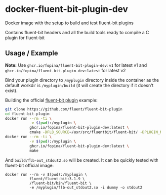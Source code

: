 # docker-fluent-bit-plugin-dev

Docker image with the setup to build and test fluent-bit plugins

Contains fluent-bit headers and all the build tools ready to compile a C plugin for fluent-bit

## Usage / Example

**Note:** Use `ghcr.io/fopina/fluent-bit-plugin-dev:v1` for latest v1 and `ghcr.io/fopina/fluent-bit-plugin-dev:latest` for latest v2

Bind your plugin directory to `/myplugin` directory inside the container as the default workdir is `/myplugin/build` (it will create the directory if it doesn't exist).

Building the official [fluent-bit plugin](https://github.com/fluent/fluent-bit-plugin) example:

```bash
git clone https://github.com/fluent/fluent-bit-plugin
cd fluent-bit-plugin
docker run --rm -ti \
           -v $(pwd):/myplugin \
           ghcr.io/fopina/fluent-bit-plugin-dev:latest \
           cmake -DFLB_SOURCE=/usr/src/fluentbit/fluent-bit/ -DPLUGIN_NAME=out_stdout2 ../
docker run --rm -ti \
           -v $(pwd):/myplugin \
           ghcr.io/fopina/fluent-bit-plugin-dev:latest \
           make
```

And `build/flb-out_stdout2.so` will be created. It can be quickly tested with fluent-bit official image:

```
docker run --rm -v $(pwd):/myplugin \
           fluent/fluent-bit:3.1.9 \
           /fluent-bit/bin/fluent-bit \
           -e /myplugin/flb-out_stdout2.so -i dummy -o stdout2
```
